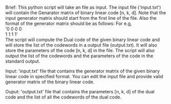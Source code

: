 Brief: 	This python script will take an file as input.
	The input file ('input.txt') will contain the Genarator matrix 
	of binary linear code [n, k, d].
	Note that the input generator matrix should start
	from the first line of the file. Also the format of the generator matrix should be as follows: 
	For e.g, <br>
	'0 0 0 0 <br>
         1 1 1 1' <br>
	The script will compute the Dual code of the given binary
	linear code and will store the list of the codewords in 
	a output file (output.txt). It will also store the parameters of the code
	[n, k, d] in the file.
        The script will also output the list of the codewords and the 
        parameters of the code in the standard output.

Input: 	   'input.txt' file that contains the generator matrix of the given
	    binary linear code in specified format.
	    You can edit the input file and provide valid generator matrix 
	    of the binary linear code.

Ouput:      'output.txt' file that contains the parameters [n, k, d] of the dual
	    code and the list of all the codewords of the dual code.

